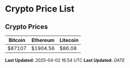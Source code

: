 # Crypto Price List

## Crypto Prices
| Bitcoin | Ethereum | Litecoin |
| ------- | -------- | -------- |
| $87107 | $1904.56 | $86.08 |
**Last Updated:** 2025-04-02 16:54 UTC
**Last Updated:** $DATE$
